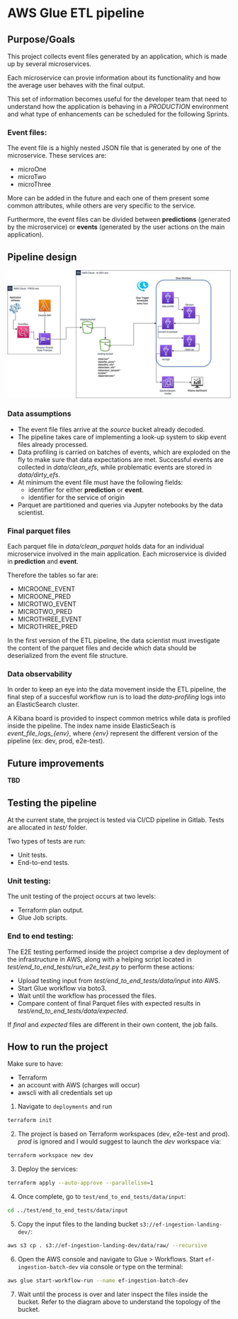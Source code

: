 # AWS Glue ETL pipeline

## Purpose/Goals

This project collects event files generated by an application, which is made up by several microservices.

Each microservice can provie information about its functionality and how the average user behaves with the final output.

This set of information becomes useful for the developer team that need to understand how the application is behaving in a _PRODUCTION_ environment and what type of enhancements can be scheduled for the following Sprints.

### Event files:

The event file is a highly nested JSON file that is generated by one of the microservice. These services are:

- microOne
- microTwo
- microThree

More can be added in the future and each one of them present some common attributes, while others are very specific to the service.

Furthermore, the event files can be divided between **predictions** (generated by the microservice) or **events** (generated by the user actions on the main application).

## Pipeline design

![glue etl pipeline](GlueETLPipeline-schema.jpg "Glue ETL Pipeline")

### Data assumptions

- The event file files arrive at the _source_ bucket already decoded.
- The pipeline takes care of implementing a look-up system to skip event files already processed.
- Data profiling is carried on batches of events, which are exploded on the fly to make sure that data expectations are met. Successful events are collected in _data/clean_efs_, while problematic events are stored in _data/dirty_efs_.
- At minimum the event file must have the following fields:
  - identifier for either **prediction** or **event**.
  - identifier for the service of origin
- Parquet are partitioned and queries via Jupyter notebooks by the data scientist.

### Final parquet files

Each parquet file in _data/clean_parquet_ holds data for an individual microservice involved in the main application. Each microservice is divided in **prediction** and **event**.

Therefore the tables so far are:

- MICROONE_EVENT
- MICROONE_PRED
- MICROTWO_EVENT
- MICROTWO_PRED
- MICROTHREE_EVENT
- MICROTHREE_PRED

In the first version of the ETL pipeline, the data scientist must investigate the content of the parquet files and decide which data should be deserialized from the event file structure.

### Data observability

In order to keep an eye into the data movement inside the ETL pipeline, the final step of a succesful workflow run is to load the _data-profiling_ logs into an ElasticSearch cluster.

A Kibana board is provided to inspect common metrics while data is profiled inside the pipeline. The index name inside ElasticSeach is _event_file_logs\_{env}_, where _{env}_ represent the different version of the pipeline (ex: dev, prod, e2e-test).

## Future improvements

**TBD**

## Testing the pipeline

At the current state, the project is tested via CI/CD pipeline in Gitlab. Tests are allocated in _test/_ folder.

Two types of tests are run:

- Unit tests.
- End-to-end tests.

### Unit testing:

The unit testing of the project occurs at two levels:

- Terraform plan output.
- Glue Job scripts.

### End to end testing:

The E2E testing performed inside the project comprise a dev deployment of the infrastructure in AWS, along with a helping script located in _test/end_to_end_tests/run_e2e_test.py_ to perform these actions:

- Upload testing input from _test/end_to_end_tests/data/input_ into AWS.
- Start Glue workflow via boto3.
- Wait until the workflow has processed the files.
- Compare content of final Parquet files with expected results in _test/end_to_end_tests/data/expected_.

If _final_ and _expected_ files are different in their own content, the job fails.

## How to run the project

Make sure to have:

- Terraform
- an account with AWS (charges will occur)
- awscli with all credentials set up

1. Navigate to `deployments` and run

```bash
terraform init
```

2. The project is based on Terraform workspaces (dev, e2e-test and prod). _prod_ is ignored and I would suggest to launch the _dev_ workspace via:

```bash
terraform workspace new dev
```

3. Deploy the services:

```bash
terraform apply --auto-approve --parallelism=1
```

4. Once complete, go to `test/end_to_end_tests/data/input`:

```bash
cd ../test/end_to_end_tests/data/input
```

5. Copy the input files to the landing bucket `s3://ef-ingestion-landing-dev/`:

```bash
aws s3 cp . s3://ef-ingestion-landing-dev/data/raw/ --recursive
```

6. Open the AWS console and navigate to Glue > Workflows. Start `ef-ingestion-batch-dev` via console or type on the terminal:

```bash
aws glue start-workflow-run --name ef-ingestion-batch-dev
```

7. Wait until the process is over and later inspect the files inside the bucket. Refer to the diagram above to understand the topology of the bucket.
